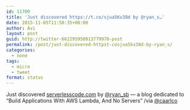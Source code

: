 ```yaml
---
id: 11709
title: 'Just discovered https://t.co/sjua5Kx38d by @ryan_s…'
date: 2015-11-05T11:50:35+00:00
author: Avi
layout: post
guid: http://twitter-662295958013779970-post
permalink: /post/just-discovered-httpst-cosjua5kx38d-by-ryan_s/
categories:
  - none
tags:
  - micro
  - tweet
format: status
---
```

Just discovered [serverlesscode.com](http://serverlesscode.com) by [@ryan_sb](http://twitter.com/ryan_sb) — a blog dedicated to “Build Applications With AWS Lambda, And No Servers” /via [@caarlco](http://twitter.com/caarlco)